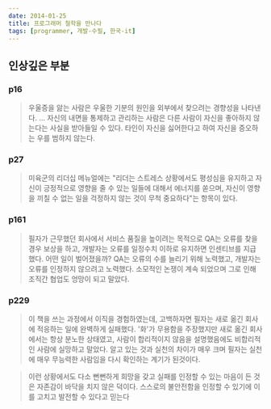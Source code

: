 ```yaml
---
date: 2014-01-25
title: 프로그래머 철학을 만나다
tags: [programmer, 개발-수필, 한국-it]
---
```


## 인상깊은 부분

### p16
> 우울증을 앓는 사람은 우울한 기분의 원인을 외부에서 찾으려는 경향성을 나타낸다.
...
> 자신의 내면을 통제하고 관리하는 사람은 다른 사람이 자신을 좋아하지 않는다는 사실을 받아들일 수 있다. 타인이 자신을 싫어한다고 하여 자신을 증오하는 우를 범하지 않는다.

### p27
> 미육군의 리더십 메뉴얼에는 "리더는 스트레스 상황에서도 평성심을 유지하고 자신이 긍정적으로 영향을 줄 수 있는 일들에 대해서 에너지를 쏟으며, 자신이 영향을 끼칠 수 없는 일을 걱정하지 않는 것이 무척 중요하다"는 항목이 있다.

### p161
> 필자가 근무했던 회사에서 서비스 품질을 높이려는 목적으로 QA는 오류를 찾을 경우 보상을 하고, 개발자는 오류를 일정수치 이하로 유지하면 인센티브를 지급했다. 어떤 일이 벌어졌을까? QA는 오류의 수를 늘리기 위해 노력했고, 개발자는 오류를 인정하지 않으려고 노력했다. 소모적인 논쟁이 계속 되었으며 그로 인해 조직간 협업도 엉망이 되고 말았다.

### p229
> 이 책을 쓰는 과정에서 이직을 경험하였는데, 고백하자면 필자는 새로 옮긴 회사에 적응하는 일에 완벽하게 실패했다. '화'가 무용함을 주장했지만 새로 옮긴 회사에서는 항상 분노한 상태였고, 사람이 합리적이지 않음을 설명했음에도 비합리적인 사람에 실망하고 말았다. 알고 있는 것과 실천의 차이가 매우 크며 필자는 실천에 매우 무능력한 사람임을 다시 확인하는 계기가 된것이다.

> 이런 상황에서도 다소 뻔뻔하게 희망을 갖고 실패를 인정할 수 있는 마음이 든 것은 자존감이 바닥을 치지 않은 덕이다. 스스로의 불안전함을 인정할 수 있기에 이를 고치고 발전할 수 있다고 믿는다

